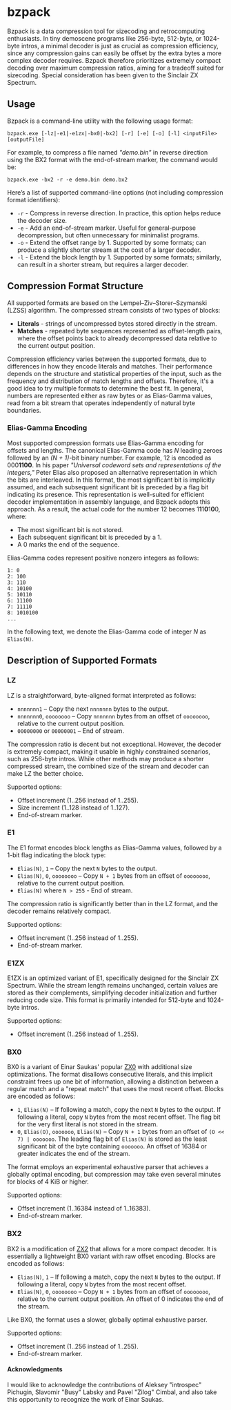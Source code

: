 # bzpack

Bzpack is a data compression tool for sizecoding and retrocomputing enthusiasts. In tiny demoscene programs like 256-byte,
512-byte, or 1024-byte intros, a minimal decoder is just as crucial as compression efficiency, since any compression gains can
easily be offset by the extra bytes a more complex decoder requires. Bzpack therefore prioritizes extremely compact decoding
over maximum compression ratios, aiming for a tradeoff suited for sizecoding. Special consideration has been given to the
Sinclair ZX Spectrum.

## Usage

Bzpack is a command-line utility with the following usage format:

`bzpack.exe [-lz|-e1|-e1zx|-bx0|-bx2] [-r] [-e] [-o] [-l] <inputFile> [outputFile]`

For example, to compress a file named *"demo.bin"* in reverse direction using the BX2 format with the end-of-stream marker, the
command would be:

`bzpack.exe -bx2 -r -e demo.bin demo.bx2`

Here’s a list of supported command-line options (not including compression format identifiers):

* `-r` - Compress in reverse direction. In practice, this option helps reduce the decoder size.
* `-e` - Add an end-of-stream marker. Useful for general-purpose decompression, but often unnecessary for minimalist programs.
* `-o` - Extend the offset range by 1. Supported by some formats; can produce a slightly shorter stream at the cost of a larger
decoder.
* `-l` - Extend the block length by 1. Supported by some formats; similarly, can result in a shorter stream, but requires a
larger decoder.

## Compression Format Structure

All supported formats are based on the Lempel–Ziv–Storer–Szymanski (LZSS) algorithm. The compressed stream consists of two types
of blocks:

* **Literals** - strings of uncompressed bytes stored directly in the stream.
* **Matches** - repeated byte sequences represented as offset-length pairs, where the offset points back to already decompressed
data relative to the current output position.

Compression efficiency varies between the supported formats, due to differences in how they encode literals and matches. Their
performance depends on the structure and statistical properties of the input, such as the frequency and distribution of match
lengths and offsets. Therefore, it's a good idea to try multiple formats to determine the best fit. In general, numbers are
represented either as raw bytes or as Elias-Gamma values, read from a bit stream that operates independently of natural byte
boundaries.

### Elias-Gamma Encoding

Most supported compression formats use Elias-Gamma encoding for offsets and lengths. The canonical Elias-Gamma code has *N*
leading zeroes followed by an *(N + 1)*-bit binary number. For example, 12 is encoded as 000**1100**. In his paper *"Universal
codeword sets and representations of the integers,"* Peter Elias also proposed an alternative representation in which the bits
are interleaved. In this format, the most significant bit is implicitly assumed, and each subsequent significant bit is preceded
by a flag bit indicating its presence. This representation is well-suited for efficient decoder implementation in assembly
language, and Bzpack adopts this approach. As a result, the actual code for the number 12 becomes 1**1**1**0**1**0**0, where:

* The most significant bit is not stored.
* Each subsequent significant bit is preceded by a 1.
* A 0 marks the end of the sequence.

Elias-Gamma codes represent positive nonzero integers as follows:

```
1: 0
2: 100
3: 110
4: 10100
5: 10110
6: 11100
7: 11110
8: 1010100
...
```

In the following text, we denote the Elias-Gamma code of integer *N* as `Elias(N)`.

## Description of Supported Formats

### LZ

LZ is a straightforward, byte-aligned format interpreted as follows:

* `nnnnnnn1` – Copy the next `nnnnnnn` bytes to the output.
* `nnnnnnn0`, `oooooooo` – Copy `nnnnnnn` bytes from an offset of `oooooooo`, relative to the current output position.
* `00000000` or `00000001` – End of stream.

The compression ratio is decent but not exceptional. However, the decoder is extremely compact, making it usable in highly
constrained scenarios, such as 256-byte intros. While other methods may produce a shorter compressed stream, the combined size
of the stream and decoder can make LZ the better choice.

Supported options:

* Offset increment (1..256 instead of 1..255).
* Size increment (1..128 instead of 1..127).
* End-of-stream marker.

### E1

The E1 format encodes block lengths as Elias-Gamma values, followed by a 1-bit flag indicating the block type:

* `Elias(N)`, `1` – Copy the next `N` bytes to the output.
* `Elias(N)`, `0`, `oooooooo` – Copy `N + 1` bytes from an offset of `oooooooo`, relative to the current output position.
* `Elias(N)` where `N > 255` - End of stream.

The compression ratio is significantly better than in the LZ format, and the decoder remains relatively compact.

Supported options:

* Offset increment (1..256 instead of 1..255).
* End-of-stream marker.

### E1ZX

E1ZX is an optimized variant of E1, specifically designed for the Sinclair ZX Spectrum. While the stream length remains
unchanged, certain values are stored as their complements, simplifying decoder initialization and further reducing code size.
This format is primarily intended for 512-byte and 1024-byte intros.

Supported options:

* Offset increment (1..256 instead of 1..255).

### BX0

BX0 is a variant of Einar Saukas' popular [ZX0](https://github.com/einar-saukas/ZX0) with additional size optimizations. The
format disallows consecutive literals, and this implicit constraint frees up one bit of information, allowing a distinction
between a regular match and a "repeat match" that uses the most recent offset. Blocks are encoded as follows:

* `1`, `Elias(N)` – If following a match, copy the next `N` bytes to the output. If following a literal, copy `N` bytes from
the most recent offset. The flag bit for the very first literal is not stored in the stream.
* `0`, `Elias(O)`, `ooooooo`, `Elias(N)` – Copy `N + 1` bytes from an offset of `(O << 7) | ooooooo`. The leading flag bit of
`Elias(N)` is stored as the least significant bit of the byte containing `ooooooo`. An offset of 16384 or greater indicates the
end of the stream.

The format employs an experimental exhaustive parser that achieves a globally optimal encoding, but compression may take even
several minutes for blocks of 4 KiB or higher.

Supported options:

* Offset increment (1..16384 instead of 1..16383).
* End-of-stream marker.

### BX2

BX2 is a modification of [ZX2](https://github.com/einar-saukas/ZX2) that allows for a more compact decoder. It is essentially a
lightweight BX0 variant with raw offset encoding. Blocks are encoded as follows:

* `Elias(N)`, `1` – If following a match, copy the next `N` bytes to the output. If following a literal, copy `N` bytes from the
most recent offset.
* `Elias(N)`, `0`, `oooooooo` – Copy `N + 1` bytes from an offset of `oooooooo`, relative to the current output position.
An offset of 0 indicates the end of the stream.

Like BX0, the format uses a slower, globally optimal exhaustive parser.

Supported options:

* Offset increment (1..256 instead of 1..255).
* End-of-stream marker.

#### Acknowledgments

I would like to acknowledge the contributions of Aleksey "introspec" Pichugin, Slavomir "Busy" Labsky and Pavel "Zilog" Cimbal,
and also take this opportunity to recognize the work of Einar Saukas.
